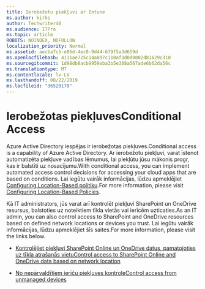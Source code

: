```yaml
---
title: Ierobežotu piekļuvi ar Intune
ms.author: kirks
author: Techwriter40
ms.audience: ITPro
ms.topic: article
ROBOTS: NOINDEX, NOFOLLOW
localization_priority: Normal
ms.assetid: aecba7c5-e86d-4ec8-9d44-679f5a3d659d
ms.openlocfilehash: 4111ae725c14a897c110af3d0d0002d81629c310
ms.sourcegitcommit: 1d98db8acb9959aba3b5e308a567ade6b62da56c
ms.translationtype: MT
ms.contentlocale: lv-LV
ms.lasthandoff: 08/22/2019
ms.locfileid: "36520170"
---
```

# <a name="conditional-access"></a><span data-ttu-id="21c43-102">Ierobežotas piekļuves</span><span class="sxs-lookup"><span data-stu-id="21c43-102">Conditional Access</span></span>

<span data-ttu-id="21c43-103">Azure Active Directory iespējas ir ierobežotas piekļuves.</span><span class="sxs-lookup"><span data-stu-id="21c43-103">Conditional access is a capability of Azure Active Directory.</span></span> <span data-ttu-id="21c43-104">Ar ierobežotu piekļuvi, varat īstenot automatizēta piekļuve vadības lēmumus, lai piekļūtu jūsu mākonis progr, kas ir balstīti uz nosacījumu.</span><span class="sxs-lookup"><span data-stu-id="21c43-104">With conditional access, you can implement automated access control decisions for accessing your cloud apps that are based on conditions.</span></span> <span data-ttu-id="21c43-105">Lai iegūtu vairāk informācijas, lūdzu apmeklējiet [Configuring Location-Based politiku](https://docs.microsoft.com/azure/active-directory/conditional-access/overview).</span><span class="sxs-lookup"><span data-stu-id="21c43-105">For more information, please visit [Configuring Location-Based Policies](https://docs.microsoft.com/azure/active-directory/conditional-access/overview).</span></span>

<span data-ttu-id="21c43-106">Kā IT administrators, jūs varat arī kontrolēt piekļuvi SharePoint un OneDrive resursus, balstoties uz noteiktiem tīkla vietās vai ierīcēm uzticaties.</span><span class="sxs-lookup"><span data-stu-id="21c43-106">As an IT admin, you can also control access to SharePoint and OneDrive resources based on defined network locations or devices you trust.</span></span> <span data-ttu-id="21c43-107">Lai iegūtu vairāk informācijas, lūdzu apmeklējiet šīs saites.</span><span class="sxs-lookup"><span data-stu-id="21c43-107">For more information, please visit the links below.</span></span>

- [<span data-ttu-id="21c43-108">Kontrolējiet piekļuvi SharePoint Online un OneDrive datus, pamatojoties uz tīkla atrašanās vietu</span><span class="sxs-lookup"><span data-stu-id="21c43-108">Control access to SharePoint Online and OneDrive data based on network location</span></span>](https://docs.microsoft.com/sharepoint/control-access-based-on-network-location)

- [<span data-ttu-id="21c43-109">No nepārvaldītiem ierīču piekļuves kontrole</span><span class="sxs-lookup"><span data-stu-id="21c43-109">Control access from unmanaged devices</span></span>](https://docs.microsoft.com/sharepoint/control-access-from-unmanaged-devices)


